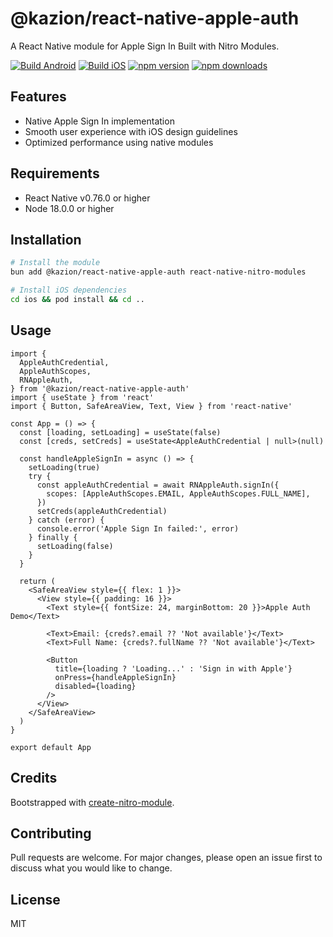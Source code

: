 # @kazion/react-native-apple-auth

A React Native module for Apple Sign In Built with Nitro Modules.

[![Build Android](https://github.com/patrickkabwe/react-native-apple-auth/actions/workflows/android-build.yml/badge.svg)](https://github.com/patrickkabwe/react-native-apple-auth/actions/workflows/android-build.yml)
[![Build iOS](https://github.com/patrickkabwe/react-native-apple-auth/actions/workflows/ios-build.yml/badge.svg)](https://github.com/patrickkabwe/react-native-apple-auth/actions/workflows/ios-build.yml)
[![npm version](https://img.shields.io/npm/v/@kazion/react-native-apple-auth.svg?style=flat-square)](https://www.npmjs.com/package/@kazion/react-native-apple-auth)
[![npm downloads](https://img.shields.io/npm/dm/@kazion/react-native-apple-auth.svg?style=flat-square)](https://www.npmjs.com/package/@kazion/react-native-apple-auth)

## Features

- Native Apple Sign In implementation
- Smooth user experience with iOS design guidelines
- Optimized performance using native modules

## Requirements

- React Native v0.76.0 or higher
- Node 18.0.0 or higher

## Installation

```bash
# Install the module
bun add @kazion/react-native-apple-auth react-native-nitro-modules

# Install iOS dependencies
cd ios && pod install && cd ..
```

## Usage

```tsx
import {
  AppleAuthCredential,
  AppleAuthScopes,
  RNAppleAuth,
} from '@kazion/react-native-apple-auth'
import { useState } from 'react'
import { Button, SafeAreaView, Text, View } from 'react-native'

const App = () => {
  const [loading, setLoading] = useState(false)
  const [creds, setCreds] = useState<AppleAuthCredential | null>(null)

  const handleAppleSignIn = async () => {
    setLoading(true)
    try {
      const appleAuthCredential = await RNAppleAuth.signIn({
        scopes: [AppleAuthScopes.EMAIL, AppleAuthScopes.FULL_NAME],
      })
      setCreds(appleAuthCredential)
    } catch (error) {
      console.error('Apple Sign In failed:', error)
    } finally {
      setLoading(false)
    }
  }

  return (
    <SafeAreaView style={{ flex: 1 }}>
      <View style={{ padding: 16 }}>
        <Text style={{ fontSize: 24, marginBottom: 20 }}>Apple Auth Demo</Text>

        <Text>Email: {creds?.email ?? 'Not available'}</Text>
        <Text>Full Name: {creds?.fullName ?? 'Not available'}</Text>

        <Button
          title={loading ? 'Loading...' : 'Sign in with Apple'}
          onPress={handleAppleSignIn}
          disabled={loading}
        />
      </View>
    </SafeAreaView>
  )
}

export default App
```

## Credits

Bootstrapped with [create-nitro-module](https://github.com/patrickkabwe/create-nitro-module).


## Contributing

Pull requests are welcome. For major changes, please open an issue first to discuss what you would like to change.

## License

MIT
